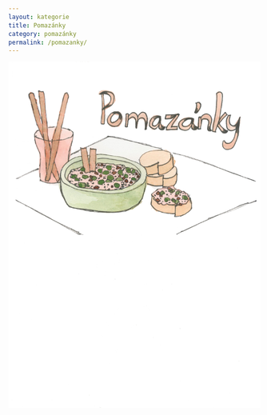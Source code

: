 ```yaml
---
layout: kategorie
title: Pomazánky
category: pomazánky
permalink: /pomazanky/
---
```


<img src="/assets/img/pomazanky.jpg" alt="{{ page.title }}" class="img-responsive"/>
